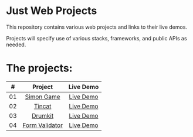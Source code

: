 # Just Web Projects

This repository contains various web projects and links to their live demos.

Projects will specify use of various stacks, frameworks, and public APIs as needed.



# The projects:


|  #  |            Project             | Live Demo |
| :-: | :----------------------------: | :-------: |
| 01  |       [Simon Game](https://github.com/rPhase/justwebprojects/tree/master/simon-game)       | [Live Demo](https://rphase.github.io/justwebprojects/simon-game/)
| 02  |       [Tincat](https://github.com/rPhase/justwebprojects/tree/master/tincat)       | [Live Demo](https://rphase.github.io/justwebprojects/tincat/)
| 03  |       [Drumkit](https://github.com/rPhase/justwebprojects/tree/master/drumkit)       | [Live Demo](https://rphase.github.io/justwebprojects/drumkit/)
| 04  |       [Form Validator](https://github.com/rPhase/justwebprojects/tree/master/form-validator)       | [Live Demo](https://rphase.github.io/justwebprojects/form-validator/)